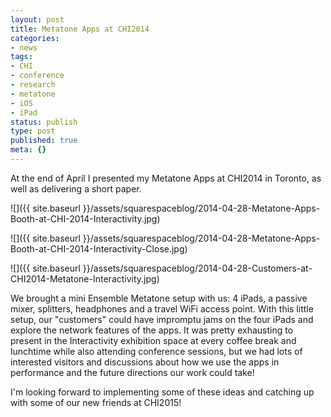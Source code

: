 ```yaml
---
layout: post
title: Metatone Apps at CHI2014
categories:
- news
tags:
- CHI
- conference
- research
- metatone
- iOS
- iPad
status: publish
type: post
published: true
meta: {}
---
```


At the end of April I presented my Metatone Apps at CHI2014 in Toronto, as well as delivering a short paper.

![]({{ site.baseurl }}/assets/squarespaceblog/2014-04-28-Metatone-Apps-Booth-at-CHI-2014-Interactivity.jpg)

![]({{ site.baseurl }}/assets/squarespaceblog/2014-04-28-Metatone-Apps-Booth-at-CHI-2014-Interactivity-Close.jpg)

![]({{ site.baseurl }}/assets/squarespaceblog/2014-04-28-Customers-at-CHI2014-Metatone-Interactivity.jpg)

We brought a mini Ensemble Metatone setup with us: 4 iPads, a passive mixer, splitters, headphones and a travel WiFi access point. With this little setup, our "customers" could have impromptu jams on the four iPads and explore the network features of the apps. It was pretty exhausting to present in the Interactivity exhibition space at every coffee break and lunchtime while also attending conference sessions, but we had lots of interested visitors and discussions about how we use the apps in performance and the future directions our work could take!

I'm looking forward to implementing some of these ideas and catching up with some of our new friends at CHI2015!
